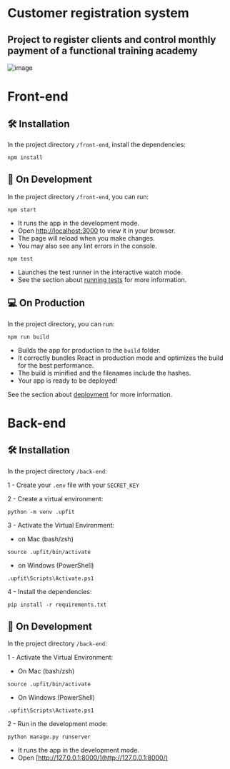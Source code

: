 # Customer registration system

## Project to register clients and control monthly payment of a functional training academy

![image](https://user-images.githubusercontent.com/113925909/230952733-3c007b6e-9e1d-44c6-ba10-0f9a0679983f.png)

# Front-end

## 🛠️ Installation

In the project directory `/front-end`, install the dependencies:
```
npm install
```

## 🌱 On Development

In the project directory `/front-end`, you can run:
```
npm start
```

- It runs the app in the development mode.
- Open [http://localhost:3000](http://localhost:3000) to view it in your browser.
- The page will reload when you make changes.
- You may also see any lint errors in the console.

```
npm test
```

- Launches the test runner in the interactive watch mode.
- See the section about [running tests](https://facebook.github.io/create-react-app/docs/running-tests) for more information.


## 💻 On Production

In the project directory, you can run:
```
npm run build
```

- Builds the app for production to the `build` folder.
- It correctly bundles React in production mode and optimizes the build for the best performance.
- The build is minified and the filenames include the hashes.
- Your app is ready to be deployed!

See the section about [deployment](https://facebook.github.io/create-react-app/docs/deployment) for more information.


# Back-end

## 🛠️ Installation

In the project directory `/back-end`:

1 - Create your `.env` file with your `SECRET_KEY`

2 - Create a virtual environment:
```
python -m venv .upfit
```

3 - Activate the Virtual Environment:

- on Mac (bash/zsh)
```
source .upfit/bin/activate
```

- on Windows (PowerShell)
```
.upfit\Scripts\Activate.ps1
```

4 - Install the dependencies:
```
pip install -r requirements.txt
```

## 🌱 On Development

In the project directory `/back-end`:

1 - Activate the Virtual Environment:

- On Mac (bash/zsh)
```
source .upfit/bin/activate
```

- On Windows (PowerShell)
```
.upfit\Scripts\Activate.ps1
```

2 - Run in the development mode:
```
python manage.py runserver
```

- It runs the app in the development mode.
- Open [http://127.0.0.1:8000/](http://127.0.0.1:8000/)